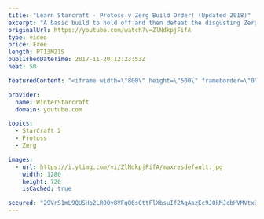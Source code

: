 ```yaml
---
title: "Learn Starcraft - Protoss v Zerg Build Order! (Updated 2018)"
excerpt: "A basic build to hold off and then defeat the disgusting Zerg! Meant for lower level players who have little direction, not for high level players looking for the dankest meta :) -- Watch live at https://www.twitch.tv/wintergaming"
originalUrl: https://youtube.com/watch?v=ZlNdkpjFifA
type: video
price: Free
length: PT13M21S
publishedDateTime: 2017-11-20T12:23:53Z
heat: 50

featuredContent: "<iframe width=\"800\" height=\"500\" frameborder=\"0\" src=\"https://www.youtube.com/embed/ZlNdkpjFifA\" allow=\"accelerometer; autoplay; encrypted-media; gyroscope; picture-in-picture\" allowfullscreen></iframe>"

provider:
  name: WinterStarcraft
  domain: youtube.com

topics:
  - StarCraft 2
  - Protoss
  - Zerg

images:
  - url: https://i.ytimg.com/vi/ZlNdkpjFifA/maxresdefault.jpg
    width: 1280
    height: 720
    isCached: true

secured: "29VrS1mL9QUSHo2LR0Oy8VFgQ6sCttFlXbsuIf2AqAazEc9JOkMJcbHVMVtxI6ho2IMmZxakbZcWN2/7h3l/5au3e3fuC3LQ9GmDtpJrUs7aK/FdsbzIsjT0Zg2es6QvIg7QTlSV8DMicaIuvDllNqaFLOzKYVrcJyMCwQEzhzI/TZ+LH66uf2R0xrCop4Vv1c228xuPBHOxv+P1QWmZLC1GBJ42OXgyRcCqfmInO2TB8gII+vG5+CdoZgwEBmZ2NlLhySHR/D1rbWWtlH1CTiiqRzLsPcBrevJs1YqhRebj1DWVQbguW1iTIXREFYoHWOr30bmqqw3InaAO7WGUZmWHIbsoS9SZR9RPR2k0YspCicCnJxD4R+NlCHlKH2hytKqhbylS56s9Zfm6iq+8jEDS9RLnKqNjmznaIwYuV7k=;zwtFDOJupBq/zeOk2lPffw=="
---
```


